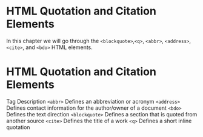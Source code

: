 # HTML Quotation and Citation Elements

In this chapter we will go through the `<blockquote>`,`<q>`, `<abbr>`, `<address>`, `<cite>`, and `<bdo>` HTML elements.

# HTML Quotation and Citation Elements

Tag Description
`<abbr>` Defines an abbreviation or acronym
`<address>` Defines contact information for the author/owner of a document
`<bdo>` Defines the text direction
`<blockquote>` Defines a section that is quoted from another source
`<cite>` Defines the title of a work
`<q>` Defines a short inline quotation
